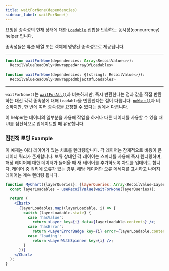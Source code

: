 ```yaml
---
title: waitForNone(dependencies)
sidebar_label: waitForNone()
---
```


요청된 종속성의 현재 상태에 대한 [`Loadable`](/docs/api-reference/core/Loadable) 집합을 반환하는 동시성(concurrency) helper 입니다.

종속성들은 튜플 배열 또는 객체에 명명된 종속성으로 제공됩니다.

---

```jsx
function waitForNone(dependencies: Array<RecoilValue<>>):
  RecoilValueReadOnly<UnwrappedArrayOfLoadables>
```

```jsx
function waitForNone(dependencies: {[string]: RecoilValue<>}):
  RecoilValueReadOnly<UnwrappedObjectOfLoadables>
```
---

`waitForNone()`는 [`waitForAll()`](/docs/api-reference/utils/waitForAll)과 비슷하지만, 즉시 반환한다는 점과 값을 직접 반환하는 대신 각각 종속성에 대해 `Loadable`을 반환한다는 점이 다릅니다. [`noWait()`](/docs/api-reference/utils/noWait)과 비슷하지만, 한 번에 여러 종속성을 요청할 수 있다는 점에서 다릅니다.

이 helper는 데이터의 일부분을 사용해 작업을 하거나 다른 데이터를 사용할 수 있을 때 UI를 점진적으로 업데이트할 때 유용합니다.

### 점진적 로딩 Example
이 예제는 여러 레이어가 있는 차트를 렌더링합니다. 각 레이어는 잠재적으로 비용이 큰 데이터 쿼리가 존재합니다. 보류 상태인 각 레이어는 스피너를 사용해 즉시 렌더링하며, 해당 레이어에 대한 데이터가 들어올 때 새 레이어를 추가하도록 차트를 업데이트 합니다. 레이어 중 쿼리에 오류가 있는 경우, 해당 레이어만 오류 메세지를 표시하고 나머지 레이어는 계속 렌더링 됩니다.

```jsx
function MyChart({layerQueries}: {layerQueries: Array<RecoilValue<Layer>>}) {
  const layerLoadables = useRecoilValue(waitForNone(layerQueries));

  return (
    <Chart>
      {layerLoadables.map((layerLoadable, i) => {
        switch (layerLoadable.state) {
          case 'hasValue':
            return <Layer key={i} data={layerLoadable.contents} />;
          case 'hasError':
            return <LayerErrorBadge key={i} error={layerLoadable.contents} />;
          case 'loading':
            return <LayerWithSpinner key={i} />;
        }
      })}
    </Chart>
  );
}

```
